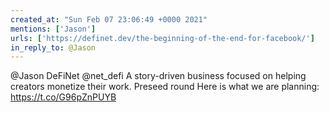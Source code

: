```yaml
---
created_at: "Sun Feb 07 23:06:49 +0000 2021"
mentions: ['Jason']
urls: ['https://definet.dev/the-beginning-of-the-end-for-facebook/']
in_reply_to: @Jason
---
```


@Jason DeFiNet @net_defi
A story-driven business focused on helping creators monetize their work.
Preseed round
Here is what we are planning: https://t.co/G96pZnPUYB